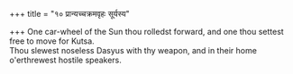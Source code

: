 +++
title = "१० प्रान्यच्चक्रमवृहः सूर्यस्य"

+++
One car-wheel of the Sun thou rolledst forward, and one thou settest free to move for Kutsa.  
     Thou slewest noseless Dasyus with thy weapon, and in their home o'erthrewest hostile speakers.